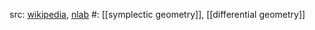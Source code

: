 src: [wikipedia](https://en.wikipedia.org/wiki/Arnold_conjecture), [nlab](https://ncatlab.org/nlab/show/Arnold+conjecture) 
#: [[symplectic geometry]], [[differential geometry]] 

